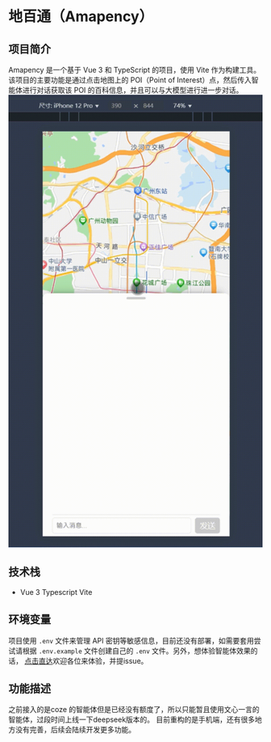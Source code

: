 # 地百通（Amapency）

## 项目简介

Amapency 是一个基于 Vue 3 和 TypeScript 的项目，使用 Vite 作为构建工具。该项目的主要功能是通过点击地图上的 POI（Point of Interest）点，然后传入智能体进行对话获取该 POI 的百科信息，并且可以与大模型进行进一步对话。
![预览](./public/image/demo.gif)

## 技术栈
- Vue 3 Typescript Vite

## 环境变量

项目使用 `.env` 文件来管理 API 密钥等敏感信息，目前还没有部署，如需要套用尝试请根据 `.env.example` 文件创建自己的 `.env` 文件。另外，想体验智能体效果的话， [点击直达](https://mbd.baidu.com/ma/s/19yHlf8H)欢迎各位来体验，并提issue。

## 功能描述
之前接入的是coze 的智能体但是已经没有额度了，所以只能暂且使用文心一言的智能体，过段时间上线一下deepseek版本的。
目前重构的是手机端，还有很多地方没有完善，后续会陆续开发更多功能。